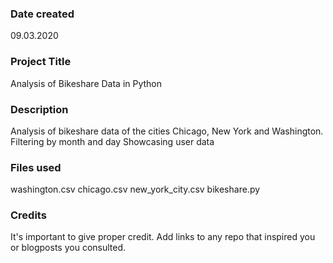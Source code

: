 ### Date created
09.03.2020

### Project Title
Analysis of Bikeshare Data in Python

### Description
Analysis of bikeshare data of the cities Chicago, New York and Washington.
Filtering by month and day
Showcasing user data

### Files used
washington.csv
chicago.csv
new_york_city.csv
bikeshare.py

### Credits
It's important to give proper credit. Add links to any repo that inspired you or blogposts you consulted.

